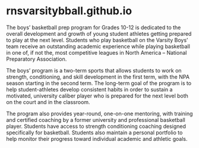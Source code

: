 # rnsvarsitybball.github.io
The boys’ basketball prep program for Grades 10-12 is dedicated to the overall development and growth of young student athletes getting prepared to play at the next level. Students who play basketball on the Varsity Boys’ team receive an outstanding academic experience while playing basketball in one of, if not the, most competitive leagues in North America – National Preparatory Association.

The boys’ program is a two-term sports that allows students to work on strength, conditioning, and skill development in the first term, with the NPA season starting in the second term. The long-term goal of the program is to help student-athletes develop consistent habits in order to sustain a motivated, university caliber player who is prepared for the next level both on the court and in the classroom.

The program also provides year-round, one-on-one mentoring, with training and certified coaching by a former university and professional basketball player. Students have access to strength conditioning coaching designed specifically for basketball. Students also maintain a personal portfolio to help monitor their progress toward individual academic and athletic goals.
